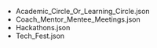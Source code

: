 - Academic_Circle_Or_Learning_Circle.json
- Coach_Mentor_Mentee_Meetings.json
- Hackathons.json
- Tech_Fest.json